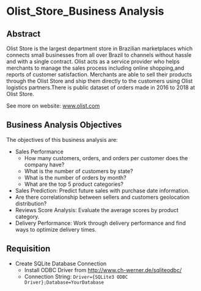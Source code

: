 # Olist_Store_Business Analysis

## Abstract 
Olist Store is the largest department store in Brazilian marketplaces which connects small businesses from all over Brazil to channels without hassle and with a single contract. Olist acts as a service provider who helps merchants to manage the sales process including online shopping,and reports of customer satisfaction. Merchants are able to sell their products through the Olist Store and ship them directly to the customers using Olist logistics partners.There is public dataset of orders made in 2016 to 2018 at Olist Store. 

 See more on website: www.olist.com

## Business Analysis Objectives
The objectives of this business analysis are: 
* Sales Performance
  * How many customers, orders, and orders per customer does the company have?
  * What is the number of customers by state?
  * What is the number of orders by month?
  * What are the top 5 product categories?
* Sales Prediction: Predict future sales with purchase date information.
* Are there correlationship between sellers and customers geolocation distribution?
* Reviews Score Analysis: Evaluate the average scores by product category.
* Delivery Performance: Work through delivery performance and find ways to optimize delivery times.

## Requisition
* Create SQLite Database Connection
  * Install ODBC Driver from http://www.ch-werner.de/sqliteodbc/
  * Connection String: `Driver={SQLite3 ODBC Driver};Database=YourDatabase`
 
